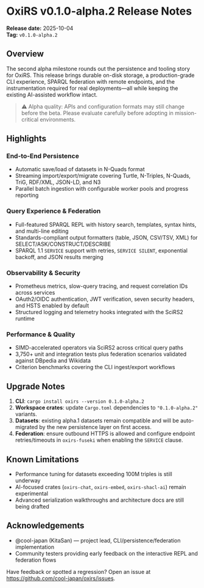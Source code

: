 # OxiRS v0.1.0-alpha.2 Release Notes

**Release date:** 2025-10-04  
**Tag:** `v0.1.0-alpha.2`

## Overview

The second alpha milestone rounds out the persistence and tooling story for OxiRS. This release brings durable on-disk storage, a production-grade CLI experience, SPARQL federation with remote endpoints, and the instrumentation required for real deployments—all while keeping the existing AI-assisted workflow intact.

> ⚠️ Alpha quality: APIs and configuration formats may still change before the beta. Please evaluate carefully before adopting in mission-critical environments.

## Highlights

### End-to-End Persistence
- Automatic save/load of datasets in N-Quads format
- Streaming import/export/migrate covering Turtle, N-Triples, N-Quads, TriG, RDF/XML, JSON-LD, and N3
- Parallel batch ingestion with configurable worker pools and progress reporting

### Query Experience & Federation
- Full-featured SPARQL REPL with history search, templates, syntax hints, and multi-line editing
- Standards-compliant output formatters (table, JSON, CSV/TSV, XML) for SELECT/ASK/CONSTRUCT/DESCRIBE
- SPARQL 1.1 `SERVICE` support with retries, `SERVICE SILENT`, exponential backoff, and JSON results merging

### Observability & Security
- Prometheus metrics, slow-query tracing, and request correlation IDs across services
- OAuth2/OIDC authentication, JWT verification, seven security headers, and HSTS enabled by default
- Structured logging and telemetry hooks integrated with the SciRS2 runtime

### Performance & Quality
- SIMD-accelerated operators via SciRS2 across critical query paths
- 3,750+ unit and integration tests plus federation scenarios validated against DBpedia and Wikidata
- Criterion benchmarks covering the CLI ingest/export workflows

## Upgrade Notes

1. **CLI**: `cargo install oxirs --version 0.1.0-alpha.2`
2. **Workspace crates**: update `Cargo.toml` dependencies to `"0.1.0-alpha.2"` variants.
3. **Datasets**: existing alpha.1 datasets remain compatible and will be auto-migrated by the new persistence layer on first access.
4. **Federation**: ensure outbound HTTPS is allowed and configure endpoint retries/timeouts in `oxirs-fuseki` when enabling the `SERVICE` clause.

## Known Limitations

- Performance tuning for datasets exceeding 100M triples is still underway
- AI-focused crates (`oxirs-chat`, `oxirs-embed`, `oxirs-shacl-ai`) remain experimental
- Advanced serialization walkthroughs and architecture docs are still being drafted

## Acknowledgements

- @cool-japan (KitaSan) — project lead, CLI/persistence/federation implementation
- Community testers providing early feedback on the interactive REPL and federation flows

Have feedback or spotted a regression? Open an issue at <https://github.com/cool-japan/oxirs/issues>.
